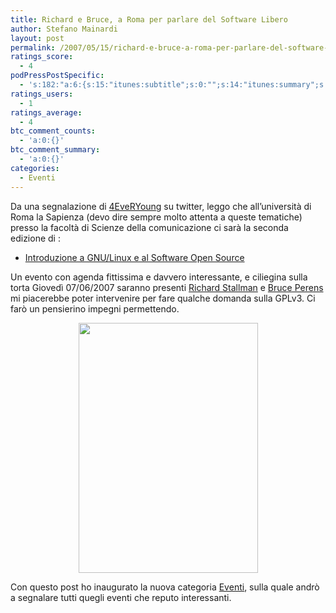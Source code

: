 ```yaml
---
title: Richard e Bruce, a Roma per parlare del Software Libero
author: Stefano Mainardi
layout: post
permalink: /2007/05/15/richard-e-bruce-a-roma-per-parlare-del-software-libero/
ratings_score:
  - 4
podPressPostSpecific:
  - 's:182:"a:6:{s:15:"itunes:subtitle";s:0:"";s:14:"itunes:summary";s:0:"";s:15:"itunes:keywords";s:0:"";s:13:"itunes:author";s:0:"";s:15:"itunes:explicit";s:0:"";s:12:"itunes:block";s:2:"no";}";'
ratings_users:
  - 1
ratings_average:
  - 4
btc_comment_counts:
  - 'a:0:{}'
btc_comment_summary:
  - 'a:0:{}'
categories:
  - Eventi
---
```

Da una segnalazione di [4EveRYoung][1] su twitter, leggo che all&#8217;università di Roma la Sapienza (devo dire sempre molto attenta a queste tematiche) presso la facoltà di Scienze della comunicazione ci sarà la seconda edizione di :

*   <a href="http://www.dicorinto.it/open-source/introduzione-a-gnulinux-e-al-software-open-source-seconda-edizione" rel="bookmark" title="Permalink a Introduzione a GNU/Linux e al Software Open Source “Seconda Edizione”">Introduzione a GNU/Linux e al Software Open Source</a>

Un evento con agenda fittissima e davvero interessante, e ciliegina sulla torta Giovedì 07/06/2007 saranno presenti [Richard Stallman][2] e [Bruce Perens][3] mi piacerebbe poter intervenire per fare qualche domanda sulla GPLv3. Ci farò un pensierino impegni permettendo.

<p style="text-align: center">
  <img src="http://dicorinto.it/archives/open_sdc.jpg" height="400" width="287" />
</p>

Con questo post ho inaugurato la nuova categoria [Eventi][4], sulla quale andrò a segnalare tutti quegli eventi che reputo interessanti.

 [1]: http://young.cmlug.org/
 [2]: http://it.wikipedia.org/wiki/Richard_Stallman
 [3]: http://it.wikipedia.org/wiki/Bruce_Perens
 [4]: http://www.stefanomainardi.com/category/eventi/